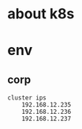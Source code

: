 # about k8s


# env
## corp
    cluster ips
        192.168.12.235
        192.168.12.236
        192.168.12.237
